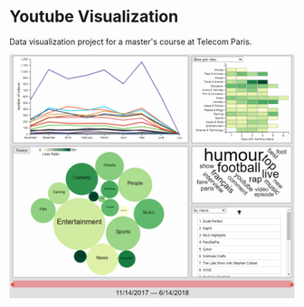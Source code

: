 # Youtube Visualization
Data visualization project for a master's course at Telecom Paris.
  
![demo](demo.gif)
